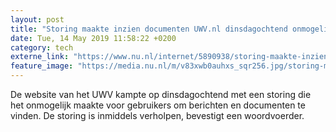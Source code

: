 ```yaml
---
layout: post
title: "Storing maakte inzien documenten UWV.nl dinsdagochtend onmogelijk"
date: Tue, 14 May 2019 11:58:22 +0200
category: tech
externe_link: "https://www.nu.nl/internet/5890938/storing-maakte-inzien-documenten-uwvnl-dinsdagochtend-onmogelijk.html"
feature_image: "https://media.nu.nl/m/v83xwb0auhxs_sqr256.jpg/storing-maakte-inzien-documenten-uwvnl-dinsdagochtend-onmogelijk.jpg"
---
```


De website van het UWV kampte op dinsdagochtend met een storing die het onmogelijk maakte voor gebruikers om berichten en documenten te vinden. De storing is inmiddels verholpen, bevestigt een woordvoerder.
